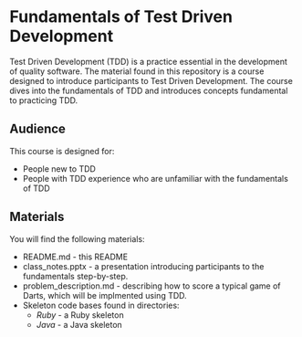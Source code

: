 # Fundamentals of Test Driven Development

Test Driven Development (TDD) is a practice essential in the development of quality software. The material found in this repository is a course designed to introduce participants to Test Driven Development. The course dives into the fundamentals of TDD and introduces concepts fundamental to practicing TDD.

## Audience

This course is designed for:

* People new to TDD
* People with TDD experience who are unfamiliar with the fundamentals of TDD
   	
## Materials

You will find the following materials:

* README.md - this README
* class_notes.pptx - a presentation introducing participants to the fundamentals step-by-step.
* problem_description.md - describing how to score a typical game of Darts, which will be implmented using TDD.
* Skeleton code bases found in directories:
	* _Ruby_ - a Ruby skeleton
	* _Java_ - a Java skeleton